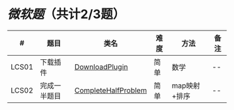 # **_微软题_**（共计2/3题）
| #     | 题目     | 类名                                                           | 难度  | 方法       | 备注  |
|-------|--------|--------------------------------------------------------------|-----|----------|-----|
| LCS01 | 下载插件   | [DownloadPlugin](../LCS/L0001/DownloadPlugin.java)           | 简单  | 数学       | --  |
| LCS02 | 完成一半题目 | [CompleteHalfProblem](../LCS/L0002/CompleteHalfProblem.java) | 简单  | map映射+排序 | --  |